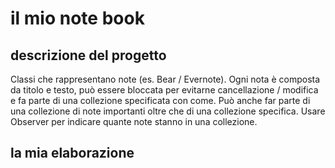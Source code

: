 # il mio note book
## descrizione del progetto

Classi che rappresentano note (es. Bear / Evernote). 
Ogni nota è composta da titolo e testo, può essere bloccata per evitarne cancellazione / modifica e fa parte di 
una collezione specificata con come. 
Può anche far parte di una collezione di note importanti oltre che di una collezione specifica. 
Usare Observer per indicare quante note stanno in una collezione.

## la mia elaborazione
